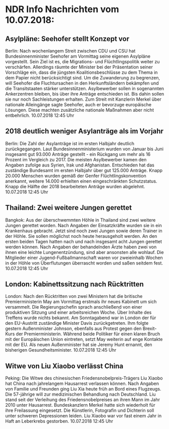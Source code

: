 # NDR Info Nachrichten vom 10.07.2018:


## Asylpläne: Seehofer stellt Konzept vor
Berlin: Nach wochenlangem Streit zwischen CDU und CSU hat Bundesinnenminister Seehofer am Vormittag seine eigenen Asylpläne vorgestellt. Sein Ziel ist es, die Migrations- und Flüchtlingspolitik weiter zu verschärfen. Allerdings räumte der Minister bei der Präsentation seiner Vorschläge ein, dass die jüngsten Koalitionsbeschlüsse zu dem Thema in dem Papier nicht berücksichtigt sind. Um die Zuwanderung zu begrenzen, will Seehofer die Fluchtursachen in den Herkunftsländern bekämpfen und die Transitstaaten stärker unterstützen. Asylbewerber sollen in sogenannten Ankerzentren bleiben, bis über ihre Anträge entschieden ist. Bis dahin sollen sie nur noch Sachleistungen erhalten. Zum Streit mit Kanzlerin Merkel über nationale Alleingänge sagte Seehofer, auch er bevorzuge europäische Lösungen. Diese machten zusätzliche nationale Maßnahmen aber nicht entbehrlich. 10.07.2018 12:45 Uhr 

## 2018 deutlich weniger Asylanträge als im Vorjahr
Berlin: Die Zahl der Asylanträge ist im ersten Halbjahr deutlich zurückgegangen. Laut Bundesinnenministerium wurden von Januar bis Juni insgesamt gut 93.000 Anträge gestellt - ein Rückgang um mehr als 16 Prozent im Vergleich zu 2017. Die meisten Asylbewerber kamen den Angaben zufolge aus Syrien, Irak und Afghanistan. Entschieden hat das zuständige Bundesamt im ersten Halbjahr über gut 125.000 Anträge. Knapp 20.000 Menschen wurden gemäß der Genfer Flüchtlingskonvention anerkannt, weitere 14.000 erhielten einen eingeschränkten Schutzstatus. Knapp die Hälfte der 2018 bearbeiteten Anträge wurden abgelehnt. 10.07.2018 12:45 Uhr 

## Thailand: Zwei weitere Jungen gerettet
Bangkok: Aus der überschwemmten Höhle in Thailand sind zwei weitere Jungen gerettet worden. Nach Angaben der Einsatzkräfte wurden sie in ein Krankenhaus gebracht. Jetzt sind noch zwei Jungen sowie deren Trainer in der Höhle. Sie sollen möglichst noch heute herausgeholt werden. An den ersten beiden Tagen hatten nach und nach insgesamt acht Jungen gerettet werden können. Nach Angaben der behandelnden Ärzte haben zwei von ihnen eine leichte Lungenentzündung,  sind aber ansonsten alle wohlauf. Die Mitglieder einer Jugend-Fußballmannschaft waren vor zweieinhalb Wochen in der Höhle von Überflutungen überrascht worden und saßen seitdem fest. 10.07.2018 12:45 Uhr 

## London: Kabinettssitzung nach Rücktritten
London: Nach den Rücktritten von zwei Ministern hat die britische Premierministerin May am Vormittag erstmals ihr neues Kabinett um sich versammelt. Die Regierungschefin sprach anschließend von einer produktiven Sitzung und einer arbeitsreichen Woche. Über Inhalte des Treffens wurde nichts bekannt. Am Sonntagabend war in London der für den EU-Austritt zuständige Minister Davis zurückgetreten. Ihm folgte gestern Außenminister Johnson, ebenfalls aus Protest gegen den Brexit-Kurs der Premierministerin. Während beide Politiker für einen klaren Bruch mit der Europäischen Union eintreten, setzt May weiterin auf enge Kontakte mit der EU. Als neuen Außenminister hat sie Jeremy Hunt ernannt, den bisherigen Gesundheitsminister. 10.07.2018 12:45 Uhr 

## Witwe von Liu Xiaobo verlässt China
Peking: Die Witwe des chinesischen Friedensnobelpreis-Trägers Liu Xiaobo hat China nach jahrelangem Hausarrest verlassen können. Nach Angaben von Familie und Freunden ging Liu Xia heute früh an Bord eines Flugzeugs. Die 57-jährige will zur medizinischen Behandlung nach Deutschland. Liu stand seit der Verleihung des Friedensnobelpreises an ihren Mann im Jahr 2010 unter Hausarrest. Bundeskanzlern Merkel hatte sich wiederholt für ihre Freilassung eingesetzt. Die Künstlerin, Fotografin und Dichterin soll unter schweren Depressionen leiden. Liu Xiaobo war vor fast einem Jahr in Haft an Leberkrebs gestorben. 10.07.2018 12:45 Uhr 
